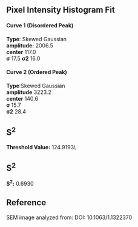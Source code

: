 ## Pixel Intensity Histogram Fit

#### Curve 1 (Disordered Peak)
**Type**: Skewed Gaussian\
**amplitude:** 2006.5\
**center** 117.0\
**σ** 17.5
**σ2** 16.0


#### Curve 2 (Ordered Peak)
**Type**:Skewed Gaussian\
**amplitude** 3223.2\
**center** 140.6\
**σ** 15.7\
**σ2** 28.4


## S<sup>2</sup>
**Threshold Value:** 124.9193\
## S<sup>2</sup>
**S<sup>2</sup>:** 0.6930










## Reference
SEM image analyzed from:
DOI: 10.1063/1.1322370
